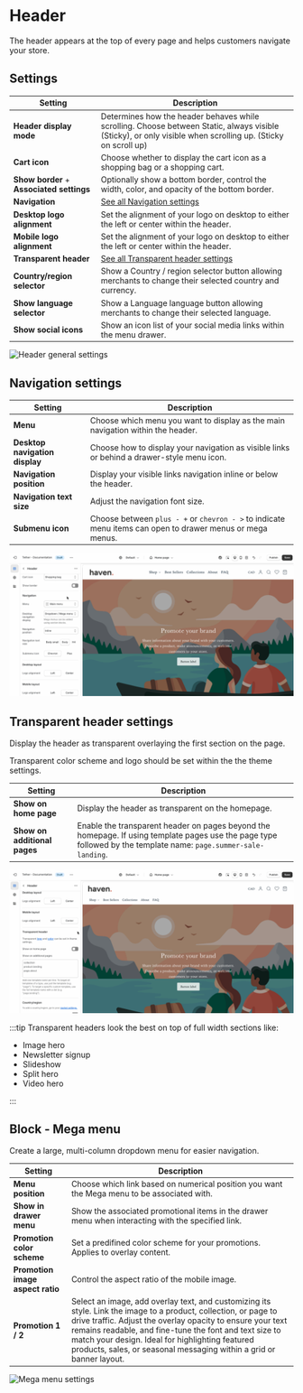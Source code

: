 # Header

The header appears at the top of every page and helps customers navigate your store.

## Settings

| Setting               | Description                                                                 |
|------------------------|-----------------------------------------------------------------------------|
| **Header display mode**         | Determines how the header behaves while scrolling. Choose between Static, always visible (Sticky), or only visible when scrolling up. (Sticky on scroll up) |
| **Cart icon**         | Choose whether to display the cart icon as a shopping bag or a shopping cart. |
| **Show border** + **Associated settings**         | Optionally show a bottom border, control the width, color, and opacity of the bottom border.  |
| **Navigation**         | [See all Navigation settings](#navigation-settings) |
| **Desktop logo alignment**         | Set the alignment of your logo on desktop to either the left or center within the header. |
| **Mobile logo alignment**         | Set the alignment of your logo on desktop to either the left or center within the header. |
| **Transparent header**         | [See all Transparent header settings](#transparent-header-settings) |
| **Country/region selector**         | Show a Country / region selector button allowing merchants to change their selected country and currency. |
| **Show language selector**         | Show a Language language button allowing merchants to change their selected language. |
| **Show social icons**         | Show an icon list of your social media links within the menu drawer. |

![Header general settings](./img/heading-1-settings.gif)


## Navigation settings

| Setting               | Description                                                                 |
|------------------------|-----------------------------------------------------------------------------|
| **Menu**         | Choose which menu you want to display as the main navigation within the header. |
| **Desktop navigation display**         | Choose how to display your navigation as visible links or behind a drawer-style menu icon. |
| **Navigation position**         | Display your visible links navigation inline or below the header. |
| **Navigation text size**         | Adjust the navigation font size. |
| **Submenu icon**         | Choose between `plus - +` or `chevron - >` to indicate menu items can open to drawer menus or mega menus. |

![Header navigation settings](./img/heading-2-settings-nav.gif)

## Transparent header settings

Display the header as transparent overlaying the first section on the page.

Transparent color scheme and logo should be set within the the theme settings.

| Setting               | Description                                                                 |
|------------------------|-----------------------------------------------------------------------------|
| **Show on home page**         | Display the header as transparent on the homepage. |
| **Show on additional pages**         | Enable the transparent header on pages beyond the homepage. If using template pages use the page type followed by the template name: `page.summer-sale-landing`. |

![Header transparent settings](./img/heading-3-settings-transparent.gif)

:::tip
Transparent headers look the best on top of full width sections like:

* Image hero
* Newsletter signup
* Slideshow
* Split hero
* Video hero

:::

## Block - Mega menu

Create a large, multi-column dropdown menu for easier navigation.

| Setting               | Description                                                                 |
|------------------------|-----------------------------------------------------------------------------|
| **Menu position**         | Choose which link based on numerical position you want the Mega menu to be associated with. |
| **Show in drawer menu**         | Show the associated promotional items in the drawer menu when interacting with the specified link. |
| **Promotion color scheme**         | Set a predifined color scheme for your promotions. Applies to overlay content. |
| **Promotion image aspect ratio**         |  Control the aspect ratio of the mobile image. |
| **Promotion 1 / 2**         | Select an image, add overlay text, and customizing its style. Link the image to a product, collection, or page to drive traffic. Adjust the overlay opacity to ensure your text remains readable, and fine-tune the font and text size to match your design. Ideal for highlighting featured products, sales, or seasonal messaging within a grid or banner layout. |

![Mega menu settings](./img/heading-3-block-mega.gif)